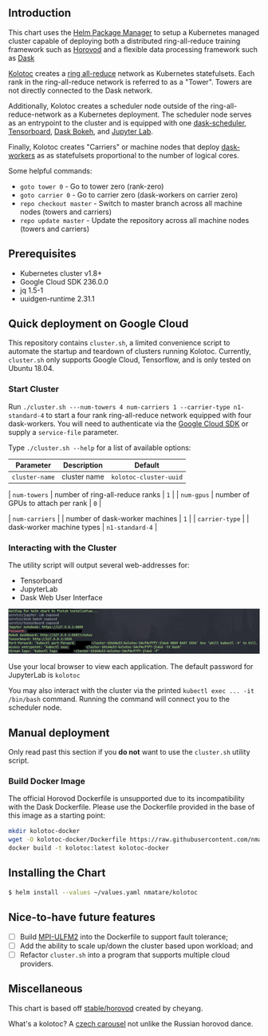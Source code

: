 ## Introduction

This chart uses the [Helm Package Manager](https://helm.sh/) to setup a Kubernetes managed cluster capable of deploying both a distributed ring-all-reduce training framework such as [Horovod](https://eng.uber.com/horovod/) and a flexible data processing framework such as [Dask](https://dask.org/)

[Kolotoc](https://cs.wikipedia.org/wiki/Koloto%C4%8D) creates a [ring all-reduce](https://www.cs.fsu.edu/~xyuan/paper/09jpdc.pdf) network as Kubernetes statefulsets. Each rank in the ring-all-reduce network is referred to as a "Tower". Towers are not directly connected to the Dask network.

Additionally, Kolotoc creates a scheduler node outside of the ring-all-reduce-network as a Kubernetes deployment. The scheduler node serves as an entrypoint to the cluster and is equipped with one [dask-scheduler](https://docs.dask.org/en/latest/scheduler-overview.html), [Tensorboard](https://www.tensorflow.org/guide/summaries_and_tensorboard), [Dask Bokeh](https://distributed.dask.org/en/latest/web.html), and [Jupyter Lab](https://jupyterlab.readthedocs.io/en/stable/).

Finally, Kolotoc creates "Carriers" or machine nodes that deploy [dask-workers](https://distributed.dask.org/en/latest/worker.html) as as statefulsets proportional to the number of logical cores.

Some helpful commands:
* `goto tower 0` -  Go to tower zero (rank-zero)
* `goto carrier 0` -  Go to carrier zero (dask-workers on carrier zero)
* `repo checkout master`  - Switch to master branch across all machine nodes (towers and carriers)
* `repo update master` - Update the repository across all machine nodes (towers and carriers)

## Prerequisites

- Kubernetes cluster v1.8+
- Google Cloud SDK 236.0.0
- jq 1.5-1
- uuidgen-runtime 2.31.1

## Quick deployment on Google Cloud

  This repository contains `cluster.sh`, a limited convenience script to automate the startup and teardown of clusters running Kolotoc. Currently, `cluster.sh` only supports Google Cloud, Tensorflow, and is only tested on Ubuntu 18.04.

### Start Cluster

Run `./cluster.sh ---num-towers 4 num-carriers 1 --carrier-type n1-standard-4` to start a four rank ring-all-reduce network equipped with four dask-workers. You will need to authenticate via the [Google Cloud SDK](https://cloud.google.com/sdk/) or supply a `service-file` parameter.  

Type `./cluster.sh --help` for a list of available options:

| Parameter | Description | Default |
|-----------|-------------|---------|
| `cluster-name`  | cluster  name  | `kolotoc-cluster-uuid` |

| `num-towers`  | number of ring-all-reduce ranks | `1` |
| `num-gpus`  | number of GPUs to attach per rank | `0` |

| `num-carriers`  | | number of dask-worker machines | `1` |
| `carrier-type`  | | dask-worker machine types | `n1-standard-4` |


### Interacting with the Cluster

  The utility script will output several web-addresses for:
  * Tensorboard
  * JupyterLab
  * Dask Web User Interface

![kolotoc entrypoint](docs/entrypoint.png)

Use your local browser to view each application. The default password for JupyterLab is `kolotoc`

You may also interact with the cluster via the printed ```kubectl exec ... -it /bin/bash``` command. Running the command will connect you to the scheduler node.

## Manual deployment
Only read past this section if you __do not__ want to use the `cluster.sh` utility script.

### Build Docker Image

The official Horovod Dockerfile is unsupported due to its incompatibility with the Dask Dockerfile. Please use the Dockerfile provided in the base of this image as a starting point:

```bash
mkdir kolotoc-docker
wget -O kolotoc-docker/Dockerfile https://raw.githubusercontent.com/nmatare/kolotoc/master/Dockerfile?token=AD7C53PTEVX447DJOGJEFVC4Y5CGW
docker build -t kolotoc:latest kolotoc-docker
```
## Installing the Chart

```bash
$ helm install --values ~/values.yaml nmatare/kolotoc
```

## Nice-to-have future features
  - [ ] Build [MPI-ULFM2](http://fault-tolerance.org/) into the Dockerfile to support fault tolerance;
  - [ ] Add the ability to scale up/down the cluster based upon workload; and
  - [ ] Refactor `cluster.sh` into a program that supports multiple cloud providers.

## Miscellaneous

This chart is based off [stable/horovod](https://github.com/helm/charts/tree/master/stable/horovod)
created by cheyang.

What's a kolotoc?
A [czech carousel](https://sk.wikipedia.org/wiki/Koloto%C4%8D) not unlike the Russian horovod dance.
